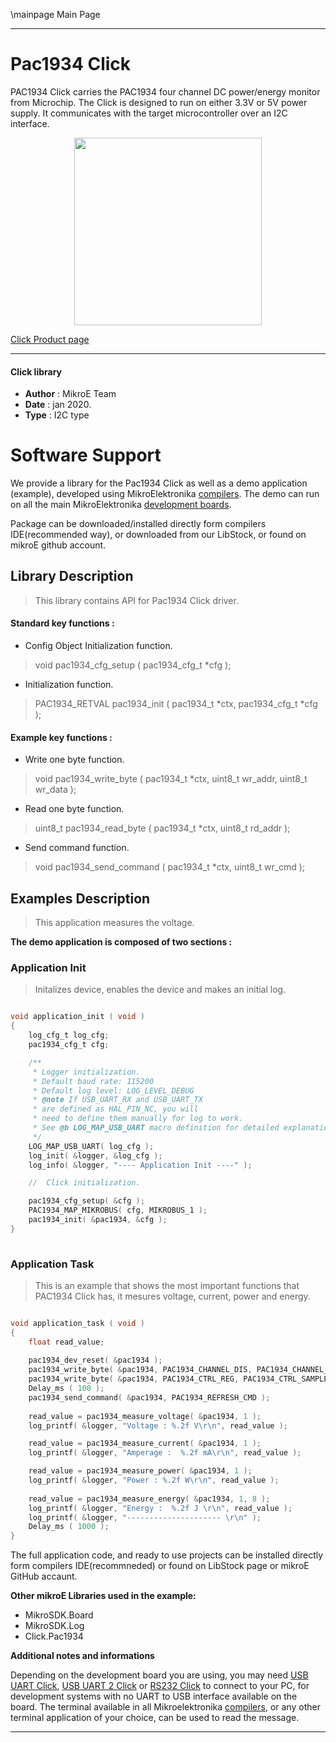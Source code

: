 \mainpage Main Page
 
 

---
# Pac1934 Click

PAC1934 Click carries the PAC1934 four channel DC power/energy monitor from Microchip. The Click is designed to run on either 3.3V or 5V power supply. It communicates with the target microcontroller over an I2C interface.

<p align="center">
  <img src="https://download.mikroe.com/images/click_for_ide/pac1934_click.png" height=300px>
</p>

[Click Product page](https://www.mikroe.com/pac1934-click)

---


#### Click library 

- **Author**        : MikroE Team
- **Date**          : jan 2020.
- **Type**          : I2C type


# Software Support

We provide a library for the Pac1934 Click 
as well as a demo application (example), developed using MikroElektronika 
[compilers](https://shop.mikroe.com/compilers). 
The demo can run on all the main MikroElektronika [development boards](https://shop.mikroe.com/development-boards).

Package can be downloaded/installed directly form compilers IDE(recommended way), or downloaded from our LibStock, or found on mikroE github account. 

## Library Description

> This library contains API for Pac1934 Click driver.

#### Standard key functions :

- Config Object Initialization function.
> void pac1934_cfg_setup ( pac1934_cfg_t *cfg ); 
 
- Initialization function.
> PAC1934_RETVAL pac1934_init ( pac1934_t *ctx, pac1934_cfg_t *cfg );

#### Example key functions :

- Write one byte function.
> void pac1934_write_byte ( pac1934_t *ctx, uint8_t wr_addr, uint8_t wr_data );
 
- Read one byte function.
> uint8_t pac1934_read_byte ( pac1934_t *ctx, uint8_t rd_addr );

- Send command function.
> void pac1934_send_command ( pac1934_t *ctx, uint8_t wr_cmd );

## Examples Description
 
> This application measures the voltage.

**The demo application is composed of two sections :**

### Application Init 

> Initalizes device, enables the device and makes an initial log. 

```c

void application_init ( void )
{
    log_cfg_t log_cfg;
    pac1934_cfg_t cfg;

    /** 
     * Logger initialization.
     * Default baud rate: 115200
     * Default log level: LOG_LEVEL_DEBUG
     * @note If USB_UART_RX and USB_UART_TX 
     * are defined as HAL_PIN_NC, you will 
     * need to define them manually for log to work. 
     * See @b LOG_MAP_USB_UART macro definition for detailed explanation.
     */
    LOG_MAP_USB_UART( log_cfg );
    log_init( &logger, &log_cfg );
    log_info( &logger, "---- Application Init ----" );

    //  Click initialization.

    pac1934_cfg_setup( &cfg );
    PAC1934_MAP_MIKROBUS( cfg, MIKROBUS_1 );
    pac1934_init( &pac1934, &cfg );
}
  
```

### Application Task

> This is an example that shows the most important
> functions that PAC1934 Click has, it mesures voltage, current, power and energy.

```c

void application_task ( void )
{
    float read_value;
    
    pac1934_dev_reset( &pac1934 );
    pac1934_write_byte( &pac1934, PAC1934_CHANNEL_DIS, PAC1934_CHANNEL_DIS_ALL_CHA );
    pac1934_write_byte( &pac1934, PAC1934_CTRL_REG, PAC1934_CTRL_SAMPLE_RATE_8 | PAC1934_CTRL_SINGLE_SHOT_MODE );
    Delay_ms ( 100 );
    pac1934_send_command( &pac1934, PAC1934_REFRESH_CMD );
    
    read_value = pac1934_measure_voltage( &pac1934, 1 );
    log_printf( &logger, "Voltage : %.2f V\r\n", read_value );

    read_value = pac1934_measure_current( &pac1934, 1 );
    log_printf( &logger, "Amperage :  %.2f mA\r\n", read_value );

    read_value = pac1934_measure_power( &pac1934, 1 );
    log_printf( &logger, "Power : %.2f W\r\n", read_value );
    
    read_value = pac1934_measure_energy( &pac1934, 1, 8 );
    log_printf( &logger, "Energy :  %.2f J \r\n", read_value );
    log_printf( &logger, "--------------------- \r\n" );
    Delay_ms ( 1000 );
}  

```

The full application code, and ready to use projects can be  installed directly form compilers IDE(recommneded) or found on LibStock page or mikroE GitHub accaunt.

**Other mikroE Libraries used in the example:** 

- MikroSDK.Board
- MikroSDK.Log
- Click.Pac1934

**Additional notes and informations**

Depending on the development board you are using, you may need 
[USB UART Click](https://shop.mikroe.com/usb-uart-click), 
[USB UART 2 Click](https://shop.mikroe.com/usb-uart-2-click) or 
[RS232 Click](https://shop.mikroe.com/rs232-click) to connect to your PC, for 
development systems with no UART to USB interface available on the board. The 
terminal available in all Mikroelektronika 
[compilers](https://shop.mikroe.com/compilers), or any other terminal application 
of your choice, can be used to read the message.



---
